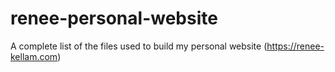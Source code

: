 # renee-personal-website
A complete list of the files used to build my personal website (https://renee-kellam.com)
